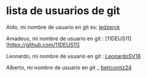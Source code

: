 # lista de usuarios de git

Aldo, mi nombre de usuario en git es: [ledzerck](https://github.com/ledzerck)

Amadeus, mi nombre de usuario en git : [11DEUS11][https://github.com/11DEUS11]

Leonardo, mi nombre de usuario en git : [LeonardoSV18](https://github.com/LeonardoSV18)

Alberto, mi nombre de usuario en git _ [beticomtz24](https://github.com/beticomtz24)